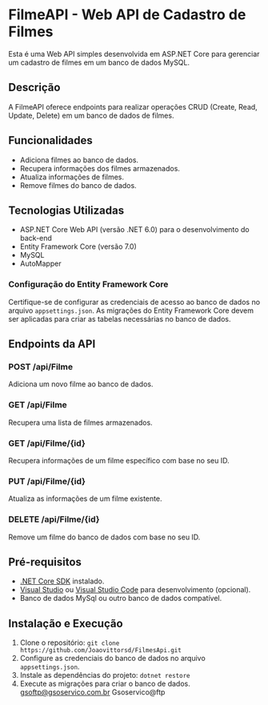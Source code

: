 # FilmeAPI - Web API de Cadastro de Filmes

Esta é uma Web API simples desenvolvida em ASP.NET Core para gerenciar um cadastro de filmes em um banco de dados MySQL.

## Descrição

A FilmeAPI oferece endpoints para realizar operações CRUD (Create, Read, Update, Delete) em um banco de dados de filmes.

## Funcionalidades

- Adiciona filmes ao banco de dados.
- Recupera informações dos filmes armazenados.
- Atualiza informações de filmes.
- Remove filmes do banco de dados.

## Tecnologias Utilizadas

- ASP.NET Core Web API (versão .NET 6.0) para o desenvolvimento do back-end
- Entity Framework Core (versão 7.0)
- MySQL
- AutoMapper

### Configuração do Entity Framework Core

Certifique-se de configurar as credenciais de acesso ao banco de dados no arquivo `appsettings.json`. As migrações do Entity Framework Core devem ser aplicadas para criar as tabelas necessárias no banco de dados.

## Endpoints da API

### POST /api/Filme

Adiciona um novo filme ao banco de dados.

### GET /api/Filme

Recupera uma lista de filmes armazenados.

### GET /api/Filme/{id}

Recupera informações de um filme específico com base no seu ID.

### PUT /api/Filme/{id}

Atualiza as informações de um filme existente.

### DELETE /api/Filme/{id}

Remove um filme do banco de dados com base no seu ID.

## Pré-requisitos

- [.NET Core SDK](https://dotnet.microsoft.com/download) instalado.
- [Visual Studio](https://visualstudio.microsoft.com/) ou [Visual Studio Code](https://code.visualstudio.com/) para desenvolvimento (opcional).
- Banco de dados MySql ou outro banco de dados compatível.


## Instalação e Execução

1. Clone o repositório: `git clone https://github.com/Joaovittorsd/FilmesApi.git`
2. Configure as credenciais do banco de dados no arquivo `appsettings.json`.
3. Instale as dependências do projeto: `dotnet restore`
4. Execute as migrações para criar o banco de dados.
gsoftp@gsoservico.com.br
Gsoservico@ftp
